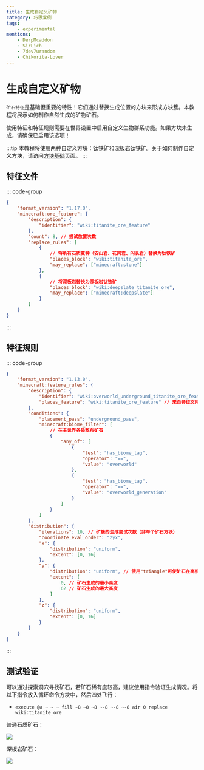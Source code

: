 ```yaml
---
title: 生成自定义矿物
category: 巧思案例
tags:
    - experimental
mentions:
    - DerpMcaddon
    - SirLich
    - 7dev7urandom
    - Chikorita-Lover
---
```


# 生成自定义矿物

<!--@include: @/wiki/bedrock-wiki-mirror.md-->

`矿石特征`是基础但重要的特性！它们通过替换生成位置的方块来形成方块簇。本教程将展示如何制作自然生成的矿物矿石。

使用特征和特征规则需要在世界设置中启用自定义生物群系功能。如果方块未生成，请确保已启用该选项！

:::tip
本教程将使用两种自定义方块：钛铁矿和深板岩钛铁矿。关于如何制作自定义方块，请访问[方块基础](/wiki/blocks/blocks-intro)页面。
:::

## 特征文件

::: code-group
```json [BP/features/titanite_ore_feature.json]
{
	"format_version": "1.17.0",
	"minecraft:ore_feature": {
		"description": {
			"identifier": "wiki:titanite_ore_feature"
		},
		"count": 8, // 尝试放置次数
		"replace_rules": [
			{
				// 将所有石质变种（安山岩、花岗岩、闪长岩）替换为钛铁矿
				"places_block": "wiki:titanite_ore",
				"may_replace": ["minecraft:stone"]
			},
			{
				// 将深板岩替换为深板岩钛铁矿
				"places_block": "wiki:deepslate_titanite_ore",
				"may_replace": ["minecraft:deepslate"]
			}
		]
	}
}
```
:::

## 特征规则

::: code-group
```json [BP/feature_rules/overworld_underground_titanite_ore_feature.json]
{
	"format_version": "1.13.0",
	"minecraft:feature_rules": {
		"description": {
			"identifier": "wiki:overworld_underground_titanite_ore_feature",
			"places_feature": "wiki:titanite_ore_feature" // 来自特征文件的标识符
		},
		"conditions": {
			"placement_pass": "underground_pass",
			"minecraft:biome_filter": [
				// 在主世界各处散布矿石
				{
					"any_of": [
						{
							"test": "has_biome_tag",
							"operator": "==",
							"value": "overworld"
						},
						{
							"test": "has_biome_tag",
							"operator": "==",
							"value": "overworld_generation"
						}
					]
				}
			]
		},
		"distribution": {
			"iterations": 10, // 矿簇的生成尝试次数（非单个矿石方块）
			"coordinate_eval_order": "zyx",
			"x": {
				"distribution": "uniform",
				"extent": [0, 16]
			},
			"y": {
				"distribution": "uniform", // 使用"triangle"可使矿石在高度范围中部更常见
				"extent": [
					0, // 矿石生成的最小高度
					62 // 矿石生成的最大高度
				]
			},
			"z": {
				"distribution": "uniform",
				"extent": [0, 16]
			}
		}
	}
}
```
:::

## 测试验证

可以通过探索洞穴寻找矿石，若矿石稀有度较高，建议使用指令验证生成情况。将以下指令放入循环命令方块中，然后四处飞行：

-   `execute @a ~ ~ ~ fill ~8 ~8 ~8 ~-8 ~-8 ~-8 air 0 replace wiki:titanite_ore`

普通石质矿石：

![](/assets/images/world-generation/generating-custom-ores/stone_ore.png)

深板岩矿石：

![](/assets/images/world-generation/generating-custom-ores/deepslate_ore.png)
